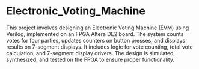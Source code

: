 # Electronic_Voting_Machine

This project involves designing an Electronic Voting Machine (EVM) using Verilog, implemented on an FPGA Altera DE2 board. The system counts votes for four parties, updates counters on button presses, and displays results on 7-segment displays. It includes logic for vote counting, total vote calculation, and 7-segment display drivers. The design is simulated, synthesized, and tested on the FPGA to ensure proper functionality.
